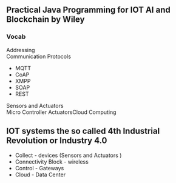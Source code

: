 ## Practical Java Programming for IOT AI and Blockchain by Wiley

### Vocab

Addressing<br>
Communication Protocols<br>

- MQTT
- CoAP
- XMPP
- SOAP
- REST

Sensors and Actuators<br>
Micro Controller ActuatorsCloud Computing <br>

## IOT systems the so called 4th Industrial Revolution or Industry 4.0

- Collect - devices (Sensors and Actuators )<br>
- Connectivity Block - wireless <br>
- Control - Gateways<br>
- Cloud - Data Center<br>
